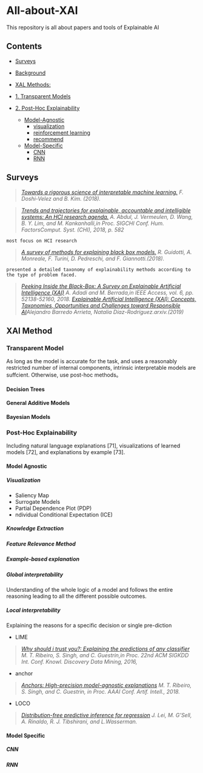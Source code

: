 # All-about-XAI
This repository is all about papers and tools of Explainable AI

## Contents

- [Surveys](#surveys)
- [Background](#background)
- [XAL Methods:](#XAL-Method)
- [1. Transparent Models](#Transparent-Models)

- [2. Post-Hoc Explainability](#Post-Hoc-Explainability)
	- [Model-Agnostic](#Model-Agnostic)
		- [visualization](#visualization)
		- [reinforcement learning](#reinforcement-learning)
		- [recommend](#recommend)
	- [Model-Specific](#Model-Specific)
		- [CNN](#cnn)
		- [RNN](#rnn)

## Surveys

>*[Towards a rigorous science of interpretable machine learning.](https://arxiv.org/abs/1702.08608) F. Doshi-Velez and B. Kim. (2018).*

>*[Trends and trajectories for explainable, accountable and intelligible systems: An HCI research agenda.]() A. Abdul, J. Vermeulen, D. Wang, B. Y. Lim, and M. Kankanhalli,in Proc. SIGCHI Conf. Hum. FactorsComput. Syst. (CHI), 2018, p. 582*
	
	most focus on HCI research
	
>*[A survey of methods for explaining black box models.](https://arxiv.org/abs/1802.01933) R. Guidotti, A. Monreale, F. Turini, D. Pedreschi, and F. Giannotti.(2018).*

	presented a detailed taxonomy of explainability methods according to the type of problem faced. 
>*[Peeking Inside the Black-Box: A Survey on Explainable Artificial Intelligence (XAI)](https://ieeexplore.ieee.org/document/8466590) A. Adadi and M. Berrada,in IEEE Access, vol. 6, pp. 52138-52160, 2018.*
>*[Explainable Artificial Intelligence (XAI): Concepts, Taxonomies, Opportunities and Challenges toward Responsible AI](https://arxiv.org/abs/1910.10045)Alejandro Barredo Arrieta, Natalia Díaz-Rodríguez.arxiv.(2019)*
## XAI Method
### Transparent Model
As long as the model is accurate for the task, and uses a reasonably restricted number of internal components, intrinsic interpretable models are suffcient. Otherwise, use post-hoc methods。
#### Decision Trees
#### General Additive Models
#### Bayesian Models

### Post-Hoc Explainability
Including natural language explanations [71], visualizations of learned models [72], and explanations by example [73].
#### Model Agnostic
##### Visualization
- Saliency Map
- Surrogate Models
- Partial Dependence Plot (PDP)
- ndividual Conditional Expectation (ICE)
##### Knowledge Extraction
##### Feature Relevance Method


##### Example-based explanation
##### Global interpretability

Understanding of the whole logic of a model and follows the entire reasoning leading to all the different possible outcomes.
##### Local interpretability

Explaining the reasons for a specific decision or single pre-diction
- LIME
>*[Why should i trust you?: Explaining the predictions of any classifier]() M. T. Ribeiro, S. Singh, and C. Guestrin,in Proc. 22nd
ACM SIGKDD Int. Conf. Knowl. Discovery Data Mining, 2016,*
- anchor
>*[Anchors: High-precision model-agnostic explanations]() M. T. Ribeiro, S. Singh, and C. Guestrin, in Proc. AAAI Conf. Artif. Intell., 2018.*
- LOCO
>*[Distribution-free predictive inference for regression](http://www.stat.cmu.edu/~ryantibs/papers/conformal.pdf) J. Lei, M. G’Sell, A. Rinaldo, R. J. Tibshirani, and L.Wasserman.*
#### Model Specific
##### CNN
##### RNN
